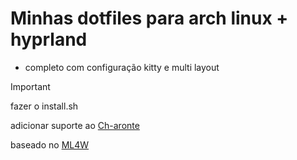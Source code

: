 # Minhas dotfiles para arch linux + hyprland

- completo com configuração kitty e multi layout

> [!IMPORTANT]
> fazer o install.sh
> 
> adicionar suporte ao [Ch-aronte](https://github.com/Dexmachi/Ch-aronte)

baseado no [ML4W](https://www.ml4w.com/)
